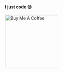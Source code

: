 #### I just code :blush:

<a href="https://www.buymeacoffee.com/theboringdude" target="_blank"><img src="https://cdn.buymeacoffee.com/buttons/v2/default-yellow.png" alt="Buy Me A Coffee" width="175" ></a>

<!--
**TheBoringDude/TheBoringDude** is a ✨ _special_ ✨ repository because its `README.md` (this file) appears on your GitHub profile.

Here are some ideas to get you started:

- 🔭 I’m currently working on **random projects**.
- 🌱 I’m currently learning ...
- 👯 I’m looking to collaborate on ...
- 🤔 I’m looking for help with ...
- 💬 Ask me about ...
- 📫 How to reach me: ...
- 😄 Pronouns: ...
- ⚡ Fun fact: ...
-->
